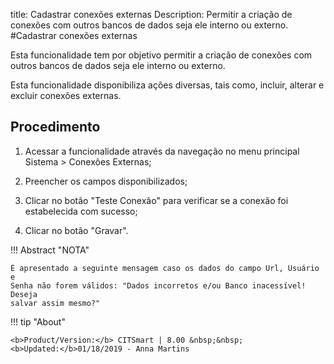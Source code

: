 title: Cadastrar conexões externas
Description: Permitir a criação de conexões com outros bancos de dados seja ele interno ou externo.
#Cadastrar conexões externas

Esta funcionalidade tem por objetivo permitir a criação de conexões com outros
bancos de dados seja ele interno ou externo.

Esta funcionalidade disponibiliza ações diversas, tais como, incluir, alterar e
excluir conexões externas.

Procedimento
----------------

1.  Acessar a funcionalidade através da navegação no menu principal Sistema \>
    Conexões Externas;

2.  Preencher os campos disponibilizados;

3.  Clicar no botão "Teste Conexão" para verificar se a conexão foi estabelecida
    com sucesso;

4.  Clicar no botão "Gravar".

!!! Abstract "NOTA"

    É apresentado a seguinte mensagem caso os dados do campo Url, Usuário e
    Senha não forem válidos: "Dados incorretos e/ou Banco inacessível! Deseja
    salvar assim mesmo?"


!!! tip "About"

    <b>Product/Version:</b> CITSmart | 8.00 &nbsp;&nbsp;
    <b>Updated:</b>01/18/2019 - Anna Martins

